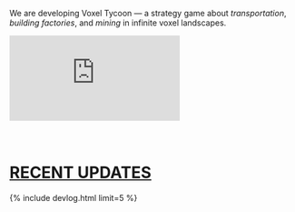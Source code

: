 We are developing <span class="title">Voxel Tycoon</span> — a strategy game about *transportation*, *building&nbsp;factories*, and *mining* in infinite voxel landscapes.

<!-- <iframe class="widget-youtube" src="https://www.youtube.com/embed/Ngo9-fsT4P4" frameborder="0" allowfullscreen></iframe> -->

<iframe frameborder="0" src="https://itch.io/embed/434404?linkback=true&amp;border_width=0&amp;bg_color=32A094&amp;fg_color=ffffff&amp;link_color=20ff92&amp;border_color=4bb9ad" class="widget-itchio"></iframe>

<div style="height:2.2rem">&nbsp;</div>

<h1><a href="/changelog">RECENT UPDATES</a></h1>

{% include devlog.html limit=5 %}

 <!-- <iframe class="widget-itchio" frameborder="0" src="https://itch.io/embed/434404?linkback=true&amp;border_width=1&amp;bg_color=16372e&amp;fg_color=ffffff&amp;link_color=de9a07&amp;border_color=164237"></iframe>  -->

<!-- **Try a little glimpse of the game world, atmosphere, and modding with [SDK](/sdk){:.sdk} (demo scene included)!**

Dig into development with our [Devlog](/devlog), check [FAQ](/faq){:.faqlink} for answers to the most frequently asked questions, and don't forget to follow our [social media](/contacts) for updates. -->

<!-- <p style="text-align:center">***</p> -->

<!-- <p>Psst! While you are waiting for Steam Early Access, you can wishlist it on Steam!</p>

<iframe class="widget-steam" src="https://store.steampowered.com/widget/732050/" frameborder="0"></iframe> -->

<!-- <iframe class="widget-itchio" frameborder="0" src="https://itch.io/embed/324650?linkback=true&amp;border_width=1&amp;bg_color=16372e&amp;fg_color=ffffff&amp;link_color=de9a07&amp;border_color=164237"></iframe> -->